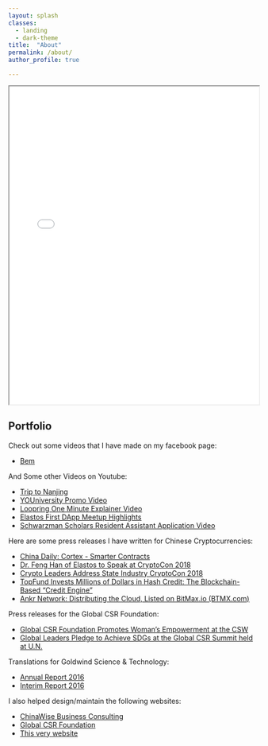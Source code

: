 ```yaml
---
layout: splash
classes:
  - landing
  - dark-theme
title:  "About"
permalink: /about/
author_profile: true

---
```


<p><iframe src="[https://benpercifield.github.io/DragBen.swf" width="100%" height="640"></iframe></p>

## Portfolio

Check out some videos that I have made on my facebook page:
* [Bem](https://www.facebook.com/myarteregobem/)

And Some other Videos on Youtube:
* [Trip to Nanjing](https://www.youtube.com/watch?v=Ak6ktH-OLyw)
* [YOUniversity Promo Video](https://youtu.be/LyKZYl6nENY)
* [Loopring One Minute Explainer Video](https://www.youtube.com/watch?v=G4nFStAbOLM)
* [Elastos First DApp Meetup Highlights](https://youtu.be/bPWkCN8CMYc)
* [Schwarzman Scholars Resident Assistant Application Video](https://youtu.be/d9rppAA913s)


Here are some press releases I have written for Chinese Cryptocurrencies:
* [China Daily: Cortex - Smarter Contracts](http://www.chinadaily.com.cn/a/201806/09/WS5b1ae557a31001b82571f0b2_4.html)
* [Dr. Feng Han of Elastos to Speak at CryptoCon 2018](https://www.intellasia.net/dr-feng-han-of-elastos-to-speak-at-cryptocon-2018-651389)
* [Crypto Leaders Address State Industry CryptoCon 2018](https://www.businesswire.com/news/home/20180215006477/en/Crypto-Leaders-Address-State-Industry-CryptoCon-2018)
* [TopFund Invests Millions of Dollars in Hash Credit: The Blockchain-Based “Credit Engine”](https://www.businesswire.com/news/home/20180530006326/en/TopFund-Invests-Millions-Dollars-Hash-Credit-Blockchain-Based)
* [Ankr Network: Distributing the Cloud, Listed on BitMax.io (BTMX.com)](https://www.businesswire.com/news/home/20190311005857/en/Ankr-Network-Distributing-Cloud-Listed-BitMax.io-BTMX.com)

Press releases for the Global CSR Foundation:
* [Global CSR Foundation Promotes Woman’s Empowerment at the CSW](https://www.businesswire.com/news/home/20190322005495/en/Global-CSR-Foundation-Promotes-Woman%E2%80%99s-Empowerment-CSW)
* [Global Leaders Pledge to Achieve SDGs at the Global CSR Summit held at U.N.](https://www.businesswire.com/news/home/20181031005919/en/Global-Leaders-Pledge-Achieve-SDGs-Global-CSR)

Translations for Goldwind Science & Technology:
* [Annual Report 2016](https://www.slideshare.net/slideshow/embed_code/key/vhy3SsNwN5j8tU)
* [Interim Report 2016](https://www.slideshare.net/slideshow/embed_code/key/x7a0gycJ3S19AO)

I also helped design/maintain the following websites:
* [ChinaWise Business Consulting](https://www.chinawiseusa.com)
* [Global CSR Foundation](https://www.gcsrf.org)
* [This very website](https://benpercifield.github.io)
